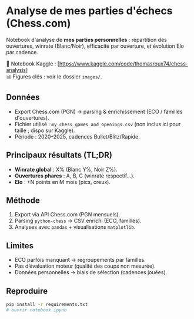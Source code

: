 # Analyse de mes parties d'échecs (Chess.com)

Notebook d'analyse de **mes parties personnelles** : répartition des ouvertures, winrate (Blanc/Noir), efficacité par ouverture, et évolution Elo par cadence.

🔗 Notebook Kaggle : [https://www.kaggle.com/code/thomasroux74/chess-analysis]  
📊 Figures clés : voir le dossier `images/`.

## Données
- Export Chess.com (PGN) → parsing & enrichissement (ECO / familles d'ouvertures).
- Fichier utilisé : `my_chess_games_and_openings.csv` (non inclus ici pour taille ; dispo sur Kaggle).
- Période : 2020–2025, cadences Bullet/Blitz/Rapide.

## Principaux résultats (TL;DR)
- **Winrate global** : X% (Blanc Y%, Noir Z%).
- **Ouvertures phares** : A, B, C (winrate respectif…).
- **Elo** : +N points en M mois (pics, creux).

## Méthode
1. Export via API Chess.com (PGN mensuels).
2. Parsing `python-chess` → CSV enrichi (ECO, familles).
3. Analyses avec `pandas` + visualisations `matplotlib`.

## Limites
- ECO parfois manquant → regroupements par familles.
- Pas d’évaluation moteur (qualité des coups non mesurée).
- Données personnelles → biais de sélection (cadences jouées).

## Reproduire
```bash
pip install -r requirements.txt
# ouvrir notebook.ipynb
